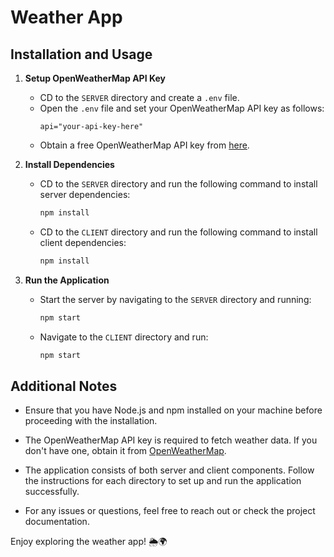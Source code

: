 # Weather App

## Installation and Usage

1. **Setup OpenWeatherMap API Key**

   - CD to the `SERVER` directory and create a `.env` file.
   - Open the `.env` file and set your OpenWeatherMap API key as follows:
     ```plaintext
     api="your-api-key-here"
     ```
   - Obtain a free OpenWeatherMap API key from [here](https://openweathermap.org/api).

2. **Install Dependencies**

   - CD to the `SERVER` directory and run the following command to install server dependencies:

     ```bash
     npm install
     ```

   - CD to the `CLIENT` directory and run the following command to install client dependencies:
     ```bash
     npm install
     ```

3. **Run the Application**

   - Start the server by navigating to the `SERVER` directory and running:

     ```bash
     npm start
     ```

   - Navigate to the `CLIENT` directory and run:
     ```bash
     npm start
     ```

## Additional Notes

- Ensure that you have Node.js and npm installed on your machine before proceeding with the installation.

- The OpenWeatherMap API key is required to fetch weather data. If you don't have one, obtain it from [OpenWeatherMap](https://openweathermap.org/api).

- The application consists of both server and client components. Follow the instructions for each directory to set up and run the application successfully.

- For any issues or questions, feel free to reach out or check the project documentation.

Enjoy exploring the weather app! 🌦️🌍
